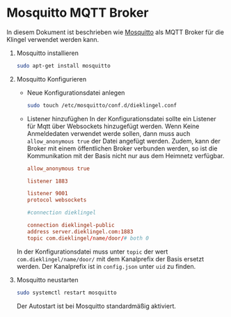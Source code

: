 # Mosquitto MQTT Broker

In diesem Dokument ist beschrieben wie [Mosquitto](https://mosquitto.org/) als MQTT Broker für
die Klingel verwendet werden kann.

1. Mosquitto installieren

    ```bash
    sudo apt-get install mosquitto
    ```

2. Mosquitto Konfigurieren

    - Neue Konfigurationsdatei anlegen

      ```bash
      sudo touch /etc/mosquitto/conf.d/dieklingel.conf
      ```

    - Listener hinzufüghen
      In der Konfigurationsdatei sollte ein Listener für Mqtt über Websockets
      hinzugefügt werden. Wenn Keine Anmeldedaten verwendet werde sollen, dann
      muss auch `allow_anonymous true` der Datei angefügt werden. Zudem, kann
      der Broker mit einem öffentlichen Broker verbunden werden, so ist die
      Kommunikation mit der Basis nicht nur aus dem Heimnetz verfügbar.

      ```conf
      allow_anonymous true

      listener 1883

      listener 9001
      protocol websockets

      #connection dieklingel

      connection dieklingel-public
      address server.dieklingel.com:1883
      topic com.dieklingel/name/door/# both 0
      ```

    In der Konfigurationsdatei muss unter `topic` der wert
    `com.dieklingel/name/door/` mit dem Kanalprefix der Basis ersetzt werden.
    Der Kanalprefix ist in `config.json` unter `uid` zu finden.

3. Mosquitto neustarten

    ```bash
    sudo systemctl restart mosquitto
    ```

    Der Autostart ist bei Mosquitto standardmäßig aktiviert.
